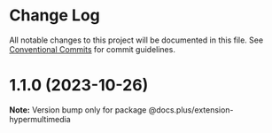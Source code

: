 # Change Log

All notable changes to this project will be documented in this file.
See [Conventional Commits](https://conventionalcommits.org) for commit guidelines.

# 1.1.0 (2023-10-26)

**Note:** Version bump only for package @docs.plus/extension-hypermultimedia

